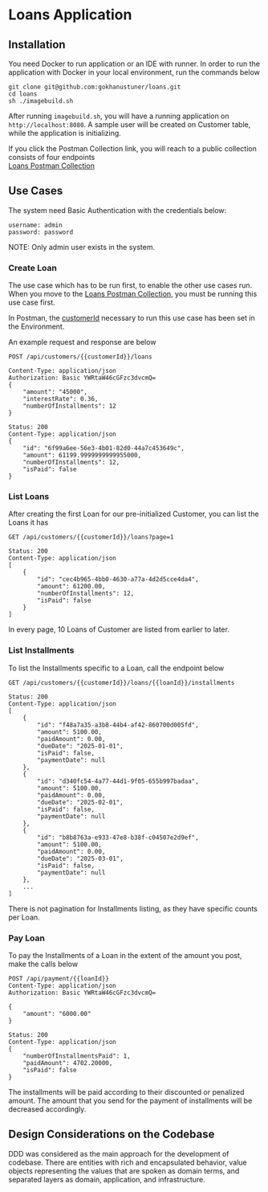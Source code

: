 # Loans Application
## Installation
You need Docker to run application or an IDE with runner. In order to run the application with Docker in your local environment, run the commands below

```
git clone git@github.com:gokhanustuner/loans.git
cd loans
sh ./imagebuild.sh
```

After running `imagebuild.sh`, you will have a running application on `http://localhost:8080`. A sample user will be created on Customer table, while the application is initializing.

If you click the Postman Collection link, you will reach to a public collection consists of four endpoints<br>
[Loans Postman Collection](https://web.postman.co/workspace/My-Public-Workspace~27e7d6f6-fc4c-4d85-9930-bebe882c069f/collection/134786-3622fbf9-e213-4c63-9442-91315439074c)

## Use Cases
The system need Basic Authentication with the credentials below:

```
username: admin
password: password
```

NOTE: Only admin user exists in the system.

### Create Loan
The use case which has to be run first, to enable the other use cases run. When you move to the <ins>Loans Postman Collection</ins>, you must be running this use case first. 

In Postman, the <ins>customerId</ins> necessary to run this use case has been set in the Environment.

An example request and response are below

```
POST /api/customers/{{customerId}}/loans

Content-Type: application/json
Authorization: Basic YWRtaW46cGFzc3dvcmQ=
{
    "amount": "45000",
    "interestRate": 0.36,
    "numberOfInstallments": 12
}
```

```
Status: 200
Content-Type: application/json
{
    "id": "6f99a6ee-56e3-4b01-82d0-44a7c453649c",
    "amount": 61199.9999999999955000,
    "numberOfInstallments": 12,
    "isPaid": false
}
```

### List Loans
After creating the first Loan for our pre-initialized Customer, you can list the Loans it has

```
GET /api/customers/{{customerId}}/loans?page=1
```

```
Status: 200
Content-Type: application/json
[
    {
        "id": "cec4b965-4bb0-4630-a77a-4d2d5cce4da4",
        "amount": 61200.00,
        "numberOfInstallments": 12,
        "isPaid": false
    }
]
```
In every page, 10 Loans of Customer are listed from earlier to later.

### List Installments
To list the Installments specific to a Loan, call the endpoint below

```
GET /api/customers/{{customerId}}/loans/{{loanId}}/installments
```

```
Status: 200
Content-Type: application/json
[
    {
        "id": "f48a7a35-a3b8-44b4-af42-860700d005fd",
        "amount": 5100.00,
        "paidAmount": 0.00,
        "dueDate": "2025-01-01",
        "isPaid": false,
        "paymentDate": null
    },
    {
        "id": "d340fc54-4a77-44d1-9f05-655b997badaa",
        "amount": 5100.00,
        "paidAmount": 0.00,
        "dueDate": "2025-02-01",
        "isPaid": false,
        "paymentDate": null
    },
    {
        "id": "b8b8763a-e933-47e8-b38f-c04507e2d9ef",
        "amount": 5100.00,
        "paidAmount": 0.00,
        "dueDate": "2025-03-01",
        "isPaid": false,
        "paymentDate": null
    },
    ...
]
```

There is not pagination for Installments listing, as they have specific counts per Loan.

### Pay Loan
To pay the Installments of a Loan in the extent of the amount you post, make the calls below

```
POST /api/payment/{{loanId}}
Content-Type: application/json
Authorization: Basic YWRtaW46cGFzc3dvcmQ=

{
    "amount": "6000.00"
}
```

```
Status: 200
Content-Type: application/json
{
    "numberOfInstallmentsPaid": 1,
    "paidAmount": 4702.20000,
    "isPaid": false
}
```

The installments will be paid according to their discounted or penalized amount. The amount that you send for the payment of installments will be decreased accordingly. 

## Design Considerations on the Codebase
DDD was considered as the main approach for the development of codebase. There are entities with rich and encapsulated behavior, value objects representing the values that are spoken as domain terms, and separated layers 
as domain, application, and infrastructure.
